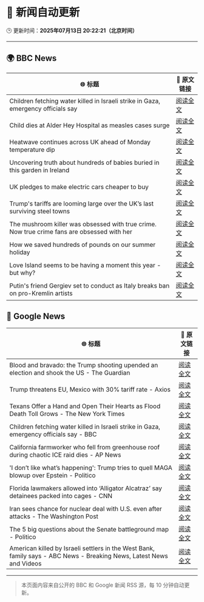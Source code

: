 # 🧠 新闻自动更新

🕒 更新时间：**2025年07月13日 20:22:21（北京时间）**

---

## 🌍 BBC News

| 🌐 标题 | 🔗 原文链接 |
|--------|-------------|
| Children fetching water killed in Israeli strike in Gaza, emergency officials say | [阅读全文](https://www.bbc.com/news/articles/c0rvxjnvv71o) |
| Child dies at Alder Hey Hospital as measles cases surge | [阅读全文](https://www.bbc.com/news/articles/c8j1k3k44e2o) |
| Heatwave continues across UK ahead of Monday temperature dip | [阅读全文](https://www.bbc.com/news/articles/cwyxk999p5wo) |
| Uncovering truth about hundreds of babies buried in this garden in Ireland | [阅读全文](https://www.bbc.com/news/articles/cpwqnwrkd1go) |
| UK pledges to make electric cars cheaper to buy | [阅读全文](https://www.bbc.com/news/articles/cg5z4nlned0o) |
| Trump's tariffs are looming large over the UK’s last surviving steel towns | [阅读全文](https://www.bbc.com/news/articles/c5yp5qzeer6o) |
| The mushroom killer was obsessed with true crime. Now true crime fans are obsessed with her | [阅读全文](https://www.bbc.com/news/articles/c0m8glx2zleo) |
| How we saved hundreds of pounds on our summer holiday | [阅读全文](https://www.bbc.com/news/articles/c4g84nrlvv7o) |
| Love Island seems to be having a moment this year - but why? | [阅读全文](https://www.bbc.com/news/articles/cnvmmp34yq5o) |
| Putin's friend Gergiev set to conduct as Italy breaks ban on pro-Kremlin artists | [阅读全文](https://www.bbc.com/news/articles/czxw4n7vy70o) |

## 📰 Google News

| 🌐 标题 | 🔗 原文链接 |
|--------|-------------|
| Blood and bravado: the Trump shooting upended an election and shook the US - The Guardian | [阅读全文](https://news.google.com/rss/articles/CBMijAFBVV95cUxQcXVJbjExZWdxbEgwWjYtX2FzOEF6QnlDM1JCbDFGTHJPMS02eVpieXBEYnRqVmYtR21CZmlSYndpamp1TEtGZFp4VUlwSWl5VkRjd2FaRm5OQkVkaW5INHBMcVdIQy1XS1FEUnBJWGFWZ0JCM2I2WHhhUlNIazhVMGtCSmFjWHdBYnFqeA?oc=5) |
| Trump threatens EU, Mexico with 30% tariff rate - Axios | [阅读全文](https://news.google.com/rss/articles/CBMiZ0FVX3lxTE9sLVA5UHlJVWFuM19jbWl5SU0xLWhScDFFV1N2bnh2QjA0OUFNSldGSHNsWXZQUVB0Zm1ndmFwZ0E4MnNERU1IOTIzR04zaWlZak5rQXJvbjNjaU5zMkN6VVUyTnlEYUk?oc=5) |
| Texans Offer a Hand and Open Their Hearts as Flood Death Toll Grows - The New York Times | [阅读全文](https://news.google.com/rss/articles/CBMie0FVX3lxTE9hRVYyQ0dHUk9DdVpmdjdrVFpNWUNxTTJGc1BoM3l3TzlQYU8wQUhyQ01WWkdGcWlVVTZDOWFYNW43WHdZOFFDa2ZUMU5zZFhkZGh0MEFyc3U5SHhUWjFtSUJwV1FxQmh4MTVVZzBpY2VpUk1JbHJXVkxZbw?oc=5) |
| Children fetching water killed in Israeli strike in Gaza, emergency officials say - BBC | [阅读全文](https://news.google.com/rss/articles/CBMiWkFVX3lxTE9BaU5SVW9QeE9LNUlrejlrVFJJQkNwci01VTVRaTd2NnROREJ3X0FmZFlad0NYQk5heVZ1bXl2cEpEYVZ0Z0tsRnh4aUk1Y04ybU9Bbk42QUJlQdIBX0FVX3lxTFAzc3pZUlNpcFplQXg5cENlUExzTlNEVG1VX3dwZE0zcnlFa0x4TmpNMEEzYlpiNHU4Q1l6RTRVT1FLWUNTTTVjaHQ2bzR6UXNpQ0NQLVpHa1EteFdKY2Y4?oc=5) |
| California farmworker who fell from greenhouse roof during chaotic ICE raid dies - AP News | [阅读全文](https://news.google.com/rss/articles/CBMipwFBVV95cUxQeW5IUG5HUm5ManphRkdLelAxRWd6S0JXOGtya2JsRm5VWjQySk5pWERGV05XVHRGdTFnMmUxSlRpeERNNkMxOUc5QzBUcG9vTVpZNUNvTWtNdkk4aXdmVVYtNEp3RVZ1Q21DWTZ2ZVB2Y19TTWxadjhfM1cwcDZZXzZBMnJ4SDNlbVcxNlNYZlFJSWd4aGFZUnpNaE5ScURGenYyNWlMdw?oc=5) |
| 'I don’t like what’s happening': Trump tries to quell MAGA blowup over Epstein - Politico | [阅读全文](https://news.google.com/rss/articles/CBMikAFBVV95cUxOM0tKa1hTWXlOUE9ycDNmcVYwM0FzSFlwTmZJWDItRXBBOE1vVjkteDZsVjZ5bzAtdlNQdlc1UnE3LUFLc3NvY1NSUVFheGZSbUFnRXZYaUhHZkJtZ0kwb3RfbUctMlRBa2wxZUR4SS00Wi14MWdrTE50SnFxLWdKN1RVTkh5bnJEUnJDUDk5YWk?oc=5) |
| Florida lawmakers allowed into ‘Alligator Alcatraz’ say detainees packed into cages - CNN | [阅读全文](https://news.google.com/rss/articles/CBMigwFBVV95cUxONUJNQ0pxS0xva280WmtWZ0drWnlCOEhHalF3OWx2OU9aZ2Y2ZmtJR0FQc1J5cTZzek9qTWUzd2tQR29vQ2VFQ1JBY1o2XzE5N2E1M18tTnFZTFVxa3h2eGhYYkJCbXlZY0h3QTFuekhHd0hZZEg0cXhpeDFYclJtak5RWdIBiAFBVV95cUxOekNZdW1XSTVwTUp6NDh2VmRuZndrMF9HTmhuZTVVMmNVTEY5NjJyc3l0Njg3cDBXekloSmhjb3RvaERkMTdPd0htQUJjLUNhT24tM25BSGtfbXFqTkZPYWRvVzVvaHNqbWIwaFJaMFI2Qk42Ul9VNGI0Q2pjdXAzM1Z3aURfT1R2?oc=5) |
| Iran sees chance for nuclear deal with U.S. even after attacks - The Washington Post | [阅读全文](https://news.google.com/rss/articles/CBMimgFBVV95cUxQVnUxZ09HSzZVaWdjLVd0ZUszMDZBQ0VkLVE3bTRlbVh5OFh1aU43WElDOW5GS0I4Yk9PVXpDbDhWT1lFNlliSmx2OEZSMUFyTjRNZ2JrS0t1UjlZVWVMUVVTM2JsZ1BIQWk3V1pmOVFXRzBlR0JvRllQQXBRX1B2aDZrOFJMdlBRTjhVOGhVQmNvLWgybkYybDhR?oc=5) |
| The 5 big questions about the Senate battleground map - Politico | [阅读全文](https://news.google.com/rss/articles/CBMiiwFBVV95cUxQZWtlVjVOR09hYU5UdGpIaFJvV2IzSy04bXE1YTFzSDdGYUJmWkdIcnJycGJITnVEclc2WldjOF9PdThpY0JQQ2FEYktkNHVIWDVUeHAxa09mWEtQMUQtalR6d2tSRXVvU19MY3ktTENoUDdUX0VodnR2RUFLLVpqZ0h5TmF4eGlMODVz?oc=5) |
| American killed by Israeli settlers in the West Bank, family says - ABC News - Breaking News, Latest News and Videos | [阅读全文](https://news.google.com/rss/articles/CBMiqAFBVV95cUxQRHVrRkZ4c3QySXlrcmJpRWdGb0JwcWhqb0ZQck5WcWNKTnRxeWZLb3pIc3JOMmd3cXFneFMyaFJQbFpsQnBDTnUtaVdsN1Z5S1d3emF6RVNQa25ZQUZUdXhMVXRGejAycnJkMXU0Q0RTWUZUdGFzNXZRWWpiVS1pN1QtNGFoMTM5bnJUZGFDeDlScUhUTnNrdEJtYTB3WEhxRUpnX0U1ZDXSAa4BQVVfeXFMUFhybWxJYmMyT1Q5c09ERHg5QjJMUUJ6TFF5TGY0UEphTy1DT3hfR19Zc0VqQ0lXT3ZUdHJIMk1xc3dwUTNIWHhpd2Y4TE9VTjBBbmV3MjBMVHE2ZXhNNmtvS3V1OHZWQS1acXNCZzh4eGJaektFUWd4SThSbTRweTNMTGRjbzl1cE1TZVFEVUNYUnAtM1N6cXE5Tldpc0pnOXo4aG5xaDBpWTNFVTVB?oc=5) |

---
> 本页面内容来自公开的 BBC 和 Google 新闻 RSS 源，每 10 分钟自动更新。